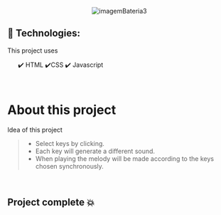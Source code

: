 <div align="center">

![imagemBateria3](https://user-images.githubusercontent.com/83568294/131061236-d7d06612-1f89-46e0-8f5b-49b5773364b8.png)

</div>

 ## 🚀 Technologies:
 This project uses
 
 <ul>
 ✔️ HTML
 ✔️CSS
 ✔️ Javascript
 </ul>
 
 </br>

  # About this project
  
   Idea of this project

   > - Select keys by clicking.
   > - Each key will generate a different sound.
   > - When playing the melody will be made according to the keys chosen synchronously.
   
 
  <br>

## Project complete 💥
  















